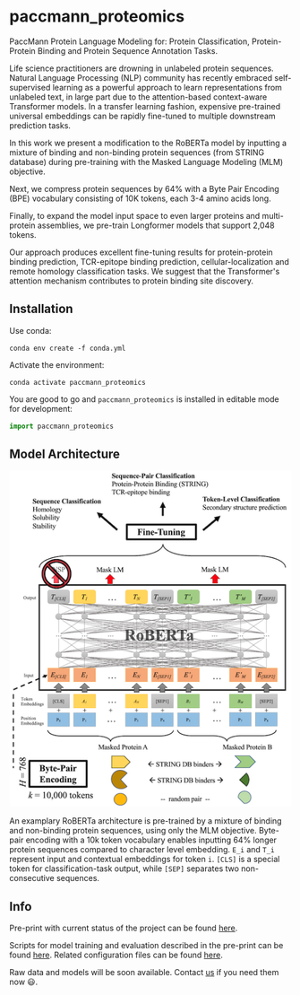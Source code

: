 # paccmann_proteomics

PaccMann Protein Language Modeling for: Protein Classification, Protein-Protein Binding and Protein Sequence Annotation Tasks.

Life science practitioners are drowning in unlabeled protein sequences. Natural Language Processing (NLP) community has recently embraced self-supervised learning as a powerful approach to learn representations from unlabeled text, in large part due to the attention-based context-aware Transformer models. In a transfer learning fashion, expensive pre-trained universal embeddings can be rapidly fine-tuned to multiple downstream prediction tasks.

In this work we present a modification to the RoBERTa model by inputting a mixture of binding and non-binding protein sequences (from STRING database) during pre-training with the Masked Language Modeling (MLM) objective.

Next, we compress protein sequences by 64% with a Byte Pair Encoding (BPE) vocabulary consisting of 10K tokens, each 3-4 amino acids long.

Finally, to expand the model input space to even larger proteins and multi-protein assemblies, we pre-train Longformer models that support 2,048 tokens.

Our approach produces excellent fine-tuning results for protein-protein binding prediction, TCR-epitope binding prediction, cellular-localization and remote homology classification tasks. We suggest that the Transformer's attention mechanism contributes to protein binding site discovery.

## Installation

Use conda:

```console
conda env create -f conda.yml
```

Activate the environment:

```console
conda activate paccmann_proteomics
```

You are good to go and `paccmann_proteomics` is installed in editable mode for development:

```python
import paccmann_proteomics
```

## Model Architecture

![alt text](figures/architecture_small.png "RoBERTa protein transformer architecture")

An examplary RoBERTa architecture is pre-trained by a mixture of binding and non-binding protein sequences, using only the MLM objective. Byte-pair encoding with a 10k token vocabulary enables inputting 64% longer protein sequences compared to character level embedding. `E_i` and `T_i` represent input and contextual embeddings for token `i`. `[CLS]` is a special token for classification-task output, while `[SEP]` separates two non-consecutive sequences.

## Info

Pre-print with current status of the project can be found [here](https://www.overleaf.com/read/nkbwcfsswbmy).

Scripts for model training and evaluation described in the pre-print can be found [here](./scripts).
Related configuration files can be found [here](./training_configs).

Raw data and models will be soon available. Contact [us](mailto:mfilipav@gmail.com,drugilsberg@gmail.com,joriscadow@gmail.com) if you need them now :smiley:.
